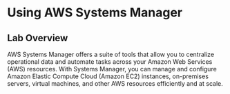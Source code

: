 # Using AWS Systems Manager

## Lab Overview

AWS Systems Manager offers a suite of tools that allow you to centralize operational data and automate tasks across your Amazon Web Services (AWS) resources. With Systems Manager, you can manage and configure Amazon Elastic Compute Cloud (Amazon EC2) instances, on-premises servers, virtual machines, and other AWS resources efficiently and at scale.
